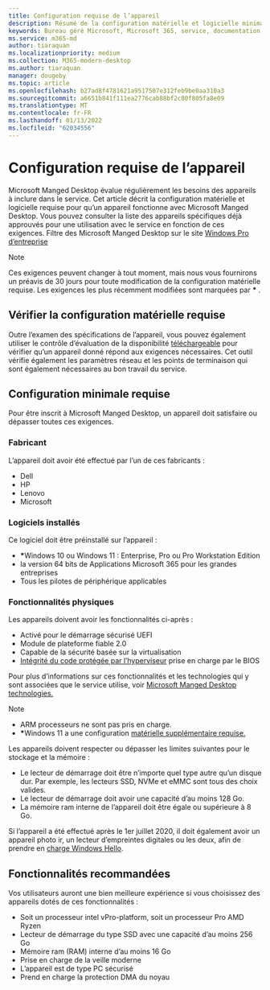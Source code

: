 ```yaml
---
title: Configuration requise de l’appareil
description: Résumé de la configuration matérielle et logicielle minimale requise pour que les appareils fonctionnent Microsoft Manged Desktop
keywords: Bureau géré Microsoft, Microsoft 365, service, documentation
ms.service: m365-md
author: tiaraquan
ms.localizationpriority: medium
ms.collection: M365-modern-desktop
ms.author: tiaraquan
manager: dougeby
ms.topic: article
ms.openlocfilehash: b27ad8f4781621a9517507e312feb9be0aa310a3
ms.sourcegitcommit: a6651b841f111ea2776cab88bf2c80f805fa8e09
ms.translationtype: MT
ms.contentlocale: fr-FR
ms.lasthandoff: 01/13/2022
ms.locfileid: "62034556"
---
```

# <a name="device-requirements"></a>Configuration requise de l’appareil

Microsoft Manged Desktop évalue régulièrement les besoins des appareils à inclure dans le service. Cet article décrit la configuration matérielle et logicielle requise pour qu’un appareil fonctionne avec Microsoft Manged Desktop. Vous pouvez consulter la liste des appareils spécifiques déjà approuvés pour une utilisation avec le service en fonction de ces exigences. Filtre des Microsoft Manged Desktop sur le site [Windows Pro d’entreprise](https://www.microsoft.com/en-us/windows/business/devices)

> [!NOTE]
> Ces exigences peuvent changer à tout moment, mais nous vous fournirons un préavis de 30 jours pour toute modification de la configuration matérielle requise. Les exigences les plus récemment modifiées sont marquées par <b>\*</b> . 

## <a name="check-hardware-requirements"></a>Vérifier la configuration matérielle requise

Outre l’examen des spécifications de l’appareil, vous pouvez également utiliser le contrôle d’évaluation de la disponibilité [téléchargeable](../get-ready/readiness-assessment-downloadable.md) pour vérifier qu’un appareil donné répond aux exigences nécessaires. Cet outil vérifie également les paramètres réseau et les points de terminaison qui sont également nécessaires au bon travail du service.

## <a name="minimum-requirements"></a>Configuration minimale requise

Pour être inscrit à Microsoft Manged Desktop, un appareil doit satisfaire ou dépasser toutes ces exigences.

### <a name="manufacturer"></a>Fabricant

L’appareil doit avoir été effectué par l’un de ces fabricants :

- Dell
- HP
- Lenovo
- Microsoft


### <a name="installed-software"></a>Logiciels installés

Ce logiciel doit être préinstallé sur l’appareil :

- <b>\*</b>Windows 10 ou Windows 11 : Enterprise, Pro ou Pro Workstation Edition
- la version 64 bits de Applications Microsoft 365 pour les grandes entreprises 
- Tous les pilotes de périphérique applicables


### <a name="physical-features"></a>Fonctionnalités physiques

Les appareils doivent avoir les fonctionnalités ci-après :

- Activé pour le démarrage sécurisé UEFI 
- Module de plateforme fiable 2.0 
- Capable de la sécurité basée sur la virtualisation 
- [Intégrité du code protégée par l’hyperviseur](/windows-hardware/drivers/bringup/device-guard-and-credential-guard) prise en charge par le BIOS

Pour plus d’informations sur ces fonctionnalités et les technologies qui y sont associées que le service utilise, voir [Microsoft Manged Desktop technologies.](../intro/technologies.md)

> [!NOTE]
>- ARM processeurs ne sont pas pris en charge.
>- <b>\*</b>Windows 11 a une configuration [matérielle supplémentaire requise.](/windows/whats-new/windows-11-requirements)

Les appareils doivent respecter ou dépasser les limites suivantes pour le stockage et la mémoire :

- Le lecteur de démarrage doit être n’importe quel type autre qu’un disque dur. Par exemple, les lecteurs SSD, NVMe et eMMC sont tous des choix valides.
- Le lecteur de démarrage doit avoir une capacité d’au moins 128 Go.
- La mémoire ram interne de l’appareil doit être égale ou supérieure à 8 Go.

Si l’appareil a été effectué après le 1er juillet 2020, il doit également avoir un appareil photo ir, un lecteur d’empreintes digitales ou les deux, afin de prendre en [charge Windows Hello](/windows-hardware/design/device-experiences/windows-hello-enhanced-sign-in-security).

## <a name="recommended-features"></a>Fonctionnalités recommandées

Vos utilisateurs auront une bien meilleure expérience si vous choisissez des appareils dotés de ces fonctionnalités :

- Soit un processeur intel vPro-platform, soit un processeur Pro AMD Ryzen
- Lecteur de démarrage du type SSD avec une capacité d’au moins 256 Go
- Mémoire ram (RAM) interne d’au moins 16 Go
- Prise en charge de la veille moderne
- L’appareil est de type PC sécurisé
- Prend en charge la protection DMA du noyau
